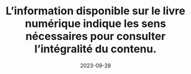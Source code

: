 ---
N: 
Rubrique: 
title: L’information disponible sur le livre numérique indique les sens  nécessaires pour consulter l’intégralité du contenu. 
detail:  
abstract: 
categories: [" Informations avant achat"]
agrege: O0000-E083
opquast: '0000'
indiceebook: '83'
description: "Règle n° 083"
weight:  083
actif: '1'
layout: rules
date: 2023-09-28
tags: ["", ""]
objectif: ["", ""]
Meo: [""]
Controle: ""
Author: ["Opquast"]
steps: ["", ""]
---